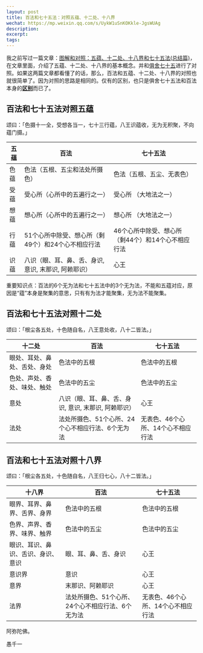 ```yaml
---
layout: post
title: 百法和七十五法：对照五蕴、十二处、十八界
wechat: https://mp.weixin.qq.com/s/UykW1uSnKOKkle-JgsWUAg
description: 
excerpt: 
tags:
---
```


我之前写过一篇文章：[图解和对照：五蕴、十二处、十八界和七十五法(总结篇)](https://mp.weixin.qq.com/s/iN-QK3k-iPo-ZijRjWEKCg)，在文章里面，介绍了五蕴、十二处、十八界的基本概念。并和[俱舍七十五](https://mp.weixin.qq.com/s/chSlBrFIIE2vLnN1Q-FoGg)进行了对照。如果这两篇文章都看懂了的话，那么，百法和五蕴、十二处、十八界的对照也就很简单了。因为对照的思路是相同的。仅有的区别，也只是俱舍七十五法和百法本身的[**区别**](https://mp.weixin.qq.com/s/_eZpGcsubJMw0pL-YaAuZw)而已了。


## 百法和七十五法对照五蕴

颂曰：「色摄十一全，受想各当一，七十三行蕴，八王识蕴收，无为无积聚，不向蕴门摄。」

|五蕴 |百法|七十五法|
|-------|------|---------|
|色蕴 | 色法（五根、五尘和法处所摄色）|色法（五根、五尘、无表色）|
|受蕴| 受心所（心所中的五遍行之一）| 受心所 （大地法之一）|
|想蕴| 想心所（心所中的五遍行之一）| 想心所 （大地法之一）|
|行蕴| 51个心所中除受、想心所（剩49个）和24个心不相应行法 | 46个心所中除受、想心所（剩44个）和14个心不相应行法 |
|识蕴| 八识（眼、耳、鼻、舌、身识, 意识, 末那识, 阿赖耶识） | 心王 |

重要知识点：百法的6个无为法和七十五法中的3个无为法，不能和五蕴对应，原因是“蕴”本身是聚集的意思，只有有为法才能聚集，无为法不能聚集。

## 百法和七十五法对照十二处

颂曰：「根尘各五处，十色随自名，八王意处收，八十二皆法。」

|十二处 |百法|七十五法|
|-------|------|---------|
|眼处、耳处、鼻处、舌处、身处|色法中的五根|色法中的五根|
|色处、声处、香处、味处、触处|色法中的五尘|色法中的五尘|
|意处| 八识（眼、耳、鼻、舌、身识, 意识, 末那识, 阿赖耶识） |心王|
|法处|法处所摄色、51个心所、24个心不相应行法、6个无为法|无表色、46个心所、14个心不相应行法|


## 百法和七十五法对照十八界

颂曰：「根尘各五处，十色随自名，八王归七心，八十二皆法。」

|十八界 |百法|七十五法|
|-------|------|---------|
|眼界、耳界、鼻界、舌界、身界|色法中的五根|色法中的五根|
|色界、声界、香界、味界、触界|色法中的五尘|色法中的五尘|
|眼识、耳识、鼻识、舌识、身识、意识| 眼、耳、鼻、舌、身识|心王|
|意识界| 意识 |心王|
|意界| 末那识、阿赖耶识 |心王|
|法界|法处所摄色、51个心所、24个心不相应行法、6个无为法|无表色、46个心所、14个心不相应行法|



阿弥陀佛。

愚千一


